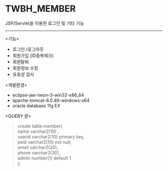 # TWBH_MEMBER
JSP/Servlet을 이용한 로그인 및 기타 기능

------
<기능>  
- 로그인 /로그아웃
- 회원가입 (ID중복체크)
- 회원탈퇴
- 회원정보 수정
- 유효성 검사

<개발환경>  
- eclipse-jee-neon-3-win32-x86_64  
- apache-tomcat-8.0.46-windows-x64  
- oracle database 11g EX  

<QUERY 문>  
> create table member(  
> name varchar2(10) ,  
> userid varchar2(10) primary key,  
> pwd varchar2(10) not null,  
> email varchar2(20),  
> phone varchar2(30),  
> admin number(1) default 1  
> );
